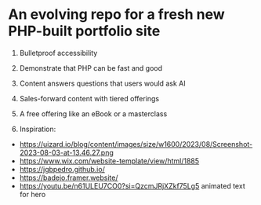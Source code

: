 # An evolving repo for a fresh new PHP-built portfolio site

1. Bulletproof accessibility 

2. Demonstrate that PHP can be fast and good 

3. Content answers questions that users would ask AI 

4. Sales-forward content with tiered offerings 

5. A free offering like an eBook or a masterclass

6. Inspiration: 
- https://uizard.io/blog/content/images/size/w1600/2023/08/Screenshot-2023-08-03-at-13.46.27.png 
- https://www.wix.com/website-template/view/html/1885
- https://jgbpedro.github.io/ 
- https://badejo.framer.website/
- https://youtu.be/n61ULEU7CO0?si=QzcmJRjXZkf75Lg5 animated text for hero